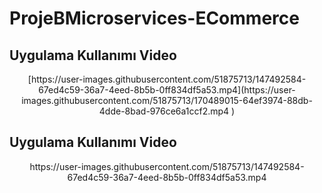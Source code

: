 # ProjeBMicroservices-ECommerce

## Uygulama Kullanımı Video
<p align="center">[https://user-images.githubusercontent.com/51875713/147492584-67ed4c59-36a7-4eed-8b5b-0ff834df5a53.mp4](https://user-images.githubusercontent.com/51875713/170489015-64ef3974-88db-4dde-8bad-976ce6a1ccf2.mp4
)</p>

## Uygulama Kullanımı Video
<p align="center">https://user-images.githubusercontent.com/51875713/147492584-67ed4c59-36a7-4eed-8b5b-0ff834df5a53.mp4</p>
